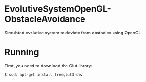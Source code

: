 # EvolutiveSystemOpenGL-ObstacleAvoidance
Simulated evolutive system to deviate from obstacles using OpenGL

# Running
First, you need to download the Glut library:
```
$ sudo apt-get install freeglut3-dev
```
